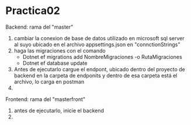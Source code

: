 ﻿# Practica02
Backend: rama del "master"
1) cambiar la conexion de base de datos utilizado en microsoft sql server al suyo
ubicado en el archivo appsettings.json en "connctionStrings"
2) haga las migraciones con el comando
	* Dotnet ef migrations add NombreMigraciones -o RutaMigraciones
	* Dotnet ef database update
3) Antes de ejecutarlo cargue el endpont, ubicado dentro del proyecto de backend
en la carpeta de endponits y dentro de esa carpeta está el archivo, lo carga
en postman
4) 

Frontend: rama del "masterfront"
1) antes de ejecutarlo, inicie el backend
2) 
